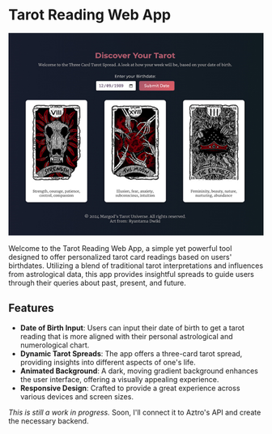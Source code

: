 # Tarot Reading Web App
<p align="center">
    <img src="images/tarot-app.jpg" alt="Tarot webapp" width="510" height="400">
</p>

Welcome to the Tarot Reading Web App, a simple yet powerful tool designed to offer personalized tarot card readings based on users' birthdates. Utilizing a blend of traditional tarot interpretations and influences from astrological data, this app provides insightful spreads to guide users through their queries about past, present, and future.

## Features

- **Date of Birth Input**: Users can input their date of birth to get a tarot reading that is more aligned with their personal astrological and numerological chart.
- **Dynamic Tarot Spreads**: The app offers a three-card tarot spread, providing insights into different aspects of one's life.
- **Animated Background**: A dark, moving gradient background enhances the user interface, offering a visually appealing experience.
- **Responsive Design**: Crafted to provide a great experience across various devices and screen sizes.

_This is still a work in progress._
Soon, I'll connect it to Aztro's API and create the necessary backend.
